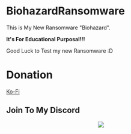 # BiohazardRansomware
This is My New Ransomware "Biohazard".

**It's For Educational Purposal!!!**

Good Luck to Test my new Ransomware :D

# Donation

[Ko-Fi](https://ko-fi.com/K3K77259H)

## Join To My Discord

<p align="center" >
  <a href="https://discord.gg/Qd7Shh9H56">
 <img src="https://img.shields.io/discord/921106565283594330?color=yellow&label=Join%20to%20my%20Discord%20Channel&logo=discord&logoColor=green&style=social">
    </a>
    </p>

